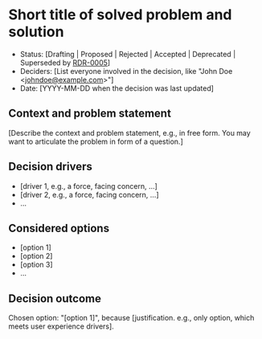 # Short title of solved problem and solution

* Status: [Drafting | Proposed | Rejected | Accepted | Deprecated | Superseded by [RDR-0005](0005-example.md)]
* Deciders: [List everyone involved in the decision, like "John Doe <<johndoe@example.com>>"]
* Date: [YYYY-MM-DD when the decision was last updated]

## Context and problem statement

[Describe the context and problem statement, e.g., in free form. You may want to
articulate the problem in form of a question.]

## Decision drivers

* [driver 1, e.g., a force, facing concern, …]
* [driver 2, e.g., a force, facing concern, …]
* …

## Considered options

* [option 1]
* [option 2]
* [option 3]
* …

## Decision outcome

Chosen option: "[option 1]", because [justification. e.g., only option, which
meets user experience drivers].
